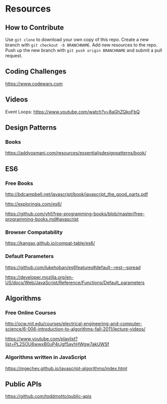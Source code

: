 # Resources

## How to Contribute

Use `git clone` to download your own copy of this repo. Create a new branch with `git checkout -b BRANCHNAME`. Add new resources to the repo. Push up the new branch with `git push origin BRANCHNAME` and submit a pull request.

## Coding Challenges

https://www.codewars.com

## Videos

Event Loops: https://www.youtube.com/watch?v=8aGhZQkoFbQ

## Design Patterns

### Books

https://addyosmani.com/resources/essentialjsdesignpatterns/book/

## ES6

### Free Books

http://bdcampbell.net/javascript/book/javascript_the_good_parts.pdf

http://exploringjs.com/es6/

https://github.com/vhf/free-programming-books/blob/master/free-programming-books.md#javascript

### Browser Compatability

https://kangax.github.io/compat-table/es6/

### Default Parameters

https://github.com/lukehoban/es6features#default--rest--spread

https://developer.mozilla.org/en-US/docs/Web/JavaScript/Reference/Functions/Default_parameters

## Algorithms

### Free Online Courses

http://ocw.mit.edu/courses/electrical-engineering-and-computer-science/6-006-introduction-to-algorithms-fall-2011/lecture-videos/

https://www.youtube.com/playlist?list=PL2SOU6wwxB0uP4rJgf5ayhHWgw7akUWSf

### Algorithms written in JavaScript

https://mgechev.github.io/javascript-algorithms/index.html

## Public APIs

https://github.com/toddmotto/public-apis


